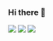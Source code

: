 ### Hi there 👋

<!--
**kal501/kal501** is a ✨ _special_ ✨ repository because its `README.md` (this file) appears on your GitHub profile.

Here are some ideas to get you started:

- 🔭 I’m currently working on ...
- 🌱 I’m currently learning ...
- 👯 I’m looking to collaborate on ...
- 🤔 I’m looking for help with ...
- 💬 Ask me about ...
- 📫 How to reach me: ...
- 😄 Pronouns: ...
- ⚡ Fun fact: ...
-->
<img src="https://img.shields.io/badge/Linux-black?style=for-the-badge&logo=Linux&logoColor=FCC624"/>
<img src="https://img.shields.io/badge/Kali-Linux-black?style=for-the-badge&logo=Kali%20Linux&logoColor=557C94"/>
<img src="https://img.shields.io/badge/Python-black?style=for-the-badge&logo=Python&logoColor=3776AB"/>
